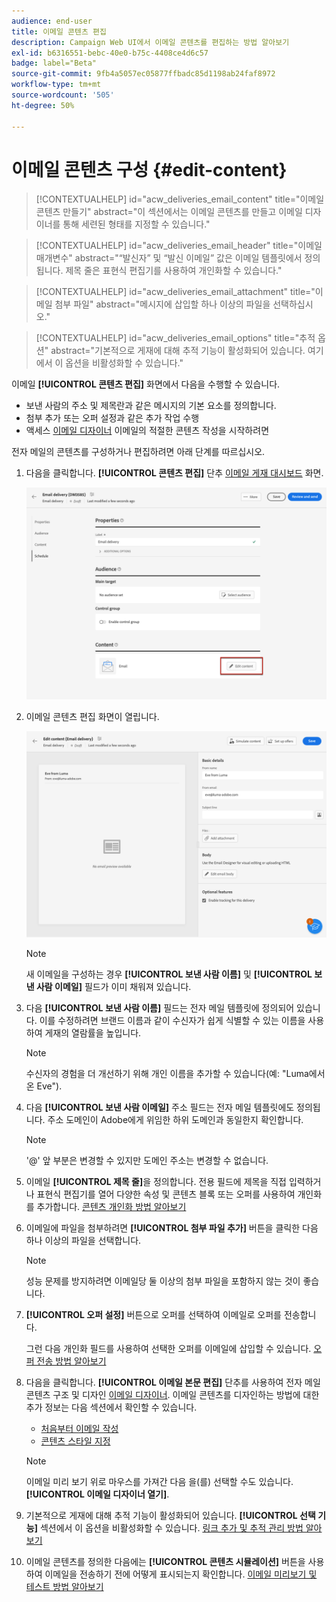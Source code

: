```yaml
---
audience: end-user
title: 이메일 콘텐츠 편집
description: Campaign Web UI에서 이메일 콘텐츠를 편집하는 방법 알아보기
exl-id: b6316551-bebc-40e0-b75c-4408ce4d6c57
badge: label="Beta"
source-git-commit: 9fb4a5057ec05877ffbadc85d1198ab24faf8972
workflow-type: tm+mt
source-wordcount: '505'
ht-degree: 50%

---
```


# 이메일 콘텐츠 구성 {#edit-content}

>[!CONTEXTUALHELP]
>id="acw_deliveries_email_content"
>title="이메일 콘텐츠 만들기"
>abstract="이 섹션에서는 이메일 콘텐츠를 만들고 이메일 디자이너를 통해 세련된 형태를 지정할 수 있습니다."

>[!CONTEXTUALHELP]
>id="acw_deliveries_email_header"
>title="이메일 매개변수"
>abstract="“발신자” 및 “발신 이메일” 값은 이메일 템플릿에서 정의됩니다. 제목 줄은 표현식 편집기를 사용하여 개인화할 수 있습니다."

>[!CONTEXTUALHELP]
>id="acw_deliveries_email_attachment"
>title="이메일 첨부 파일"
>abstract="메시지에 삽입할 하나 이상의 파일을 선택하십시오."

>[!CONTEXTUALHELP]
>id="acw_deliveries_email_options"
>title="추적 옵션"
>abstract="기본적으로 게재에 대해 추적 기능이 활성화되어 있습니다. 여기에서 이 옵션을 비활성화할 수 있습니다."

이메일 **[!UICONTROL 콘텐츠 편집]** 화면에서 다음을 수행할 수 있습니다.
* 보낸 사람의 주소 및 제목란과 같은 메시지의 기본 요소를 정의합니다.
* 첨부 추가 또는 오퍼 설정과 같은 추가 작업 수행
* 액세스 [이메일 디자이너](get-started-email-designer.md#start-authoring) 이메일의 적절한 콘텐츠 작성을 시작하려면

전자 메일의 콘텐츠를 구성하거나 편집하려면 아래 단계를 따르십시오.

1. 다음을 클릭합니다. **[!UICONTROL 콘텐츠 편집]** 단추 [이메일 게재 대시보드](../email/create-email.md) 화면.

   ![](assets/email-edit-content-button.png)

1. 이메일 콘텐츠 편집 화면이 열립니다.

   ![](assets/email-edit-content-dashboard.png)

   >[!NOTE]
   >
   >새 이메일을 구성하는 경우 **[!UICONTROL 보낸 사람 이름]** 및 **[!UICONTROL 보낸 사람 이메일]** 필드가 이미 채워져 있습니다.

1. 다음 **[!UICONTROL 보낸 사람 이름]** 필드는 전자 메일 템플릿에 정의되어 있습니다. 이를 수정하려면 브랜드 이름과 같이 수신자가 쉽게 식별할 수 있는 이름을 사용하여 게재의 열람률을 높입니다.

   >[!NOTE]
   >
   >수신자의 경험을 더 개선하기 위해 개인 이름을 추가할 수 있습니다(예: &quot;Luma에서 온 Eve&quot;).

1. 다음 **[!UICONTROL 보낸 사람 이메일]** 주소 필드는 전자 메일 템플릿에도 정의됩니다. 주소 도메인이 Adobe에게 위임한 하위 도메인과 동일한지 확인합니다.

   >[!NOTE]
   >
   >&#39;@&#39; 앞 부분은 변경할 수 있지만 도메인 주소는 변경할 수 없습니다.

   <!--In the Reply address text fields, the sender's address is used by default for replies. However, Adobe recommends using an existing real address such as your brand's customer care. In this case, if a recipient sends a reply, the customer care will be able to handle it.-->

1. 이메일 **[!UICONTROL 제목 줄]**&#x200B;을 정의합니다. 전용 필드에 제목을 직접 입력하거나 표현식 편집기를 열어 다양한 속성 및 콘텐츠 블록 또는 오퍼를 사용하여 개인화를 추가합니다. [콘텐츠 개인화 방법 알아보기](../personalization/personalize.md)

1. 이메일에 파일을 첨부하려면 **[!UICONTROL 첨부 파일 추가]** 버튼을 클릭한 다음 하나 이상의 파일을 선택합니다.

   >[!NOTE]
   >
   >    성능 문제를 방지하려면 이메일당 둘 이상의 첨부 파일을 포함하지 않는 것이 좋습니다.

   <!--limitation on size + number of files?-->

1. **[!UICONTROL 오퍼 설정]** 버튼으로 오퍼를 선택하여 이메일로 오퍼를 전송합니다.

   그런 다음 개인화 필드를 사용하여 선택한 오퍼를 이메일에 삽입할 수 있습니다. [오퍼 전송 방법 알아보기](offers.md)

1. 다음을 클릭합니다. **[!UICONTROL 이메일 본문 편집]** 단추를 사용하여 전자 메일 콘텐츠 구조 및 디자인 [이메일 디자이너](#start-authoring). 이메일 콘텐츠를 디자인하는 방법에 대한 추가 정보는 다음 섹션에서 확인할 수 있습니다.

   * [처음부터 이메일 작성](create-email-content.md)
   * [콘텐츠 스타일 지정](get-started-email-style.md)

   >[!NOTE]
   >
   >이메일 미리 보기 위로 마우스를 가져간 다음 을(를) 선택할 수도 있습니다. **[!UICONTROL 이메일 디자이너 열기]**.

1. 기본적으로 게재에 대해 추적 기능이 활성화되어 있습니다. **[!UICONTROL 선택 기능]** 섹션에서 이 옵션을 비활성화할 수 있습니다. [링크 추가 및 추적 관리 방법 알아보기](message-tracking.md)

1. 이메일 콘텐츠를 정의한 다음에는 **[!UICONTROL 콘텐츠 시뮬레이션]** 버튼을 사용하여 이메일을 전송하기 전에 어떻게 표시되는지 확인합니다. [이메일 미리보기 및 테스트 방법 알아보기](../preview-test/preview-test.md)

